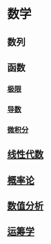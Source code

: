 <link rel='stylesheet' href='../style/index.css'>

# 数学

## 数列

## 函数

### [极限](./Function/Limit.html)

### [导数](./Function/Derivative.html)

### [微积分](./Function/Calculus.html)

## [线性代数](./LinearAlgebra/index.html)

## [概率论](./Probability/index.html)

## [数值分析](./DataAnalysis/index.html)

## [运筹学](./OperationsResearch/index.html)

